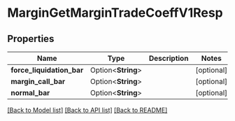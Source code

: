 # MarginGetMarginTradeCoeffV1Resp

## Properties

Name | Type | Description | Notes
------------ | ------------- | ------------- | -------------
**force_liquidation_bar** | Option<**String**> |  | [optional]
**margin_call_bar** | Option<**String**> |  | [optional]
**normal_bar** | Option<**String**> |  | [optional]

[[Back to Model list]](../README.md#documentation-for-models) [[Back to API list]](../README.md#documentation-for-api-endpoints) [[Back to README]](../README.md)


